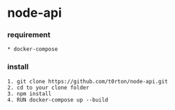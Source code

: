 # node-api
### requirement
	* docker-compose
### install
	1. git clone https://github.com/t0rton/node-api.git
	2. cd to your clone folder
	3. npm install
	4. RUN docker-compose up --build